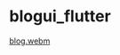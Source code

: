 # blogui_flutter
[blog.webm](https://user-images.githubusercontent.com/113675481/203853302-2a994f2f-5dc2-4085-a997-48053fb6583f.webm)



